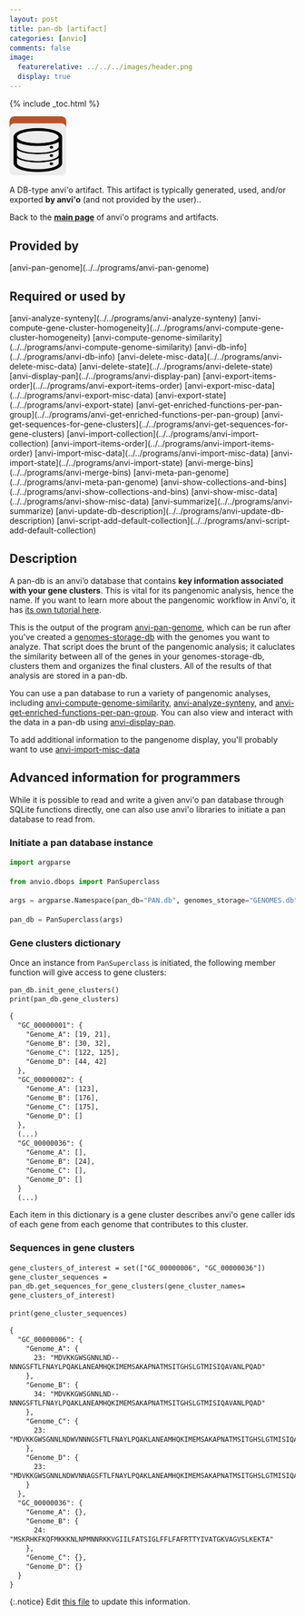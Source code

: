 ```yaml
---
layout: post
title: pan-db [artifact]
categories: [anvio]
comments: false
image:
  featurerelative: ../../../images/header.png
  display: true
---
```



{% include _toc.html %}


<img src="../../images/icons/DB.png" alt="DB" style="width:100px; border:none" />

A DB-type anvi'o artifact. This artifact is typically generated, used, and/or exported **by anvi'o** (and not provided by the user)..

Back to the **[main page](../../)** of anvi'o programs and artifacts.

## Provided by


<p style="text-align: left" markdown="1"><span class="artifact-p">[anvi-pan-genome](../../programs/anvi-pan-genome)</span></p>


## Required or used by

<p style="text-align: left" markdown="1"><span class="artifact-r">[anvi-analyze-synteny](../../programs/anvi-analyze-synteny)</span> <span class="artifact-r">[anvi-compute-gene-cluster-homogeneity](../../programs/anvi-compute-gene-cluster-homogeneity)</span> <span class="artifact-r">[anvi-compute-genome-similarity](../../programs/anvi-compute-genome-similarity)</span> <span class="artifact-r">[anvi-db-info](../../programs/anvi-db-info)</span> <span class="artifact-r">[anvi-delete-misc-data](../../programs/anvi-delete-misc-data)</span> <span class="artifact-r">[anvi-delete-state](../../programs/anvi-delete-state)</span> <span class="artifact-r">[anvi-display-pan](../../programs/anvi-display-pan)</span> <span class="artifact-r">[anvi-export-items-order](../../programs/anvi-export-items-order)</span> <span class="artifact-r">[anvi-export-misc-data](../../programs/anvi-export-misc-data)</span> <span class="artifact-r">[anvi-export-state](../../programs/anvi-export-state)</span> <span class="artifact-r">[anvi-get-enriched-functions-per-pan-group](../../programs/anvi-get-enriched-functions-per-pan-group)</span> <span class="artifact-r">[anvi-get-sequences-for-gene-clusters](../../programs/anvi-get-sequences-for-gene-clusters)</span> <span class="artifact-r">[anvi-import-collection](../../programs/anvi-import-collection)</span> <span class="artifact-r">[anvi-import-items-order](../../programs/anvi-import-items-order)</span> <span class="artifact-r">[anvi-import-misc-data](../../programs/anvi-import-misc-data)</span> <span class="artifact-r">[anvi-import-state](../../programs/anvi-import-state)</span> <span class="artifact-r">[anvi-merge-bins](../../programs/anvi-merge-bins)</span> <span class="artifact-r">[anvi-meta-pan-genome](../../programs/anvi-meta-pan-genome)</span> <span class="artifact-r">[anvi-show-collections-and-bins](../../programs/anvi-show-collections-and-bins)</span> <span class="artifact-r">[anvi-show-misc-data](../../programs/anvi-show-misc-data)</span> <span class="artifact-r">[anvi-summarize](../../programs/anvi-summarize)</span> <span class="artifact-r">[anvi-update-db-description](../../programs/anvi-update-db-description)</span> <span class="artifact-r">[anvi-script-add-default-collection](../../programs/anvi-script-add-default-collection)</span></p>

## Description

A pan-db is an anvi’o database that contains **key information associated with your gene clusters**. This is vital for its pangenomic analysis, hence the name. If you want to learn more about the pangenomic workflow in Anvi'o, it has [its own tutorial here](http://merenlab.org/2016/11/08/pangenomics-v2/).

This is the output of the program <span class="artifact-n">[anvi-pan-genome](/software/anvio/help/programs/anvi-pan-genome)</span>, which can be run after you've created a <span class="artifact-n">[genomes-storage-db](/software/anvio/help/artifacts/genomes-storage-db)</span> with the genomes you want to analyze. That script does the brunt of the pangenomic analysis; it caluclates the similarity between all of the genes in your genomes-storage-db, clusters them and organizes the final clusters. All of the results of that analysis are stored in a pan-db. 

You can use a pan database to run a variety of pangenomic analyses, including <span class="artifact-n">[anvi-compute-genome-similarity](/software/anvio/help/programs/anvi-compute-genome-similarity)</span>, <span class="artifact-n">[anvi-analyze-synteny](/software/anvio/help/programs/anvi-analyze-synteny)</span>, and <span class="artifact-n">[anvi-get-enriched-functions-per-pan-group](/software/anvio/help/programs/anvi-get-enriched-functions-per-pan-group)</span>. You can also view and interact with the data in a pan-db using <span class="artifact-n">[anvi-display-pan](/software/anvio/help/programs/anvi-display-pan)</span>. 

To add additional information to the pangenome display, you'll probably want to use <span class="artifact-n">[anvi-import-misc-data](/software/anvio/help/programs/anvi-import-misc-data)</span> 

## Advanced information for programmers

While it is possible to read and write a given anvi'o pan database through SQLite functions directly, one can also use anvi'o libraries to initiate a pan database to read from. 

### Initiate a pan database instance

``` python
import argparse

from anvio.dbops import PanSuperclass

args = argparse.Namespace(pan_db="PAN.db", genomes_storage="GENOMES.db")

pan_db = PanSuperclass(args)

```

### Gene clusters dictionary

Once an instance from `PanSuperclass` is initiated, the following member function will give access to gene clusters:

``` pyton
pan_db.init_gene_clusters()
print(pan_db.gene_clusters)
```

```
{
  "GC_00000001": {
    "Genome_A": [19, 21],
    "Genome_B": [30, 32],
    "Genome_C": [122, 125],
    "Genome_D": [44, 42]
  },
  "GC_00000002": {
    "Genome_A": [123],
    "Genome_B": [176],
    "Genome_C": [175],
    "Genome_D": []
  },
  (...)
  "GC_00000036": {
    "Genome_A": [],
    "Genome_B": [24],
    "Genome_C": [],
    "Genome_D": []
  }
  (...)
```

Each item in this dictionary is a gene cluster describes anvi'o gene caller ids of each gene from each genome that contributes to this cluster.

### Sequences in gene clusters

```
gene_clusters_of_interest = set(["GC_00000006", "GC_00000036"])
gene_cluster_sequences = pan_db.get_sequences_for_gene_clusters(gene_cluster_names= gene_clusters_of_interest)

print(gene_cluster_sequences)
```

```
{
  "GC_00000006": {
    "Genome_A": {
      23: "MDVKKGWSGNNLND--NNNGSFTLFNAYLPQAKLANEAMHQKIMEMSAKAPNATMSITGHSLGTMISIQAVANLPQAD"
    },
    "Genome_B": {
      34: "MDVKKGWSGNNLND--NNNGSFTLFNAYLPQAKLANEAMHQKIMEMSAKAPNATMSITGHSLGTMISIQAVANLPQAD"
    },
    "Genome_C": {
      23: "MDVKKGWSGNNLNDWVNNNGSFTLFNAYLPQAKLANEAMHQKIMEMSAKAPNATMSITGHSLGTMISIQAVANLPQAD"
    },
    "Genome_D": {
      23: "MDVKKGWSGNNLNDWVNNAGSFTLFNAYLPQAKLANEAMHQKIMEMSAKAPNATMSITGHSLGTMISIQAVANLPQAD"
    }
  },
  "GC_00000036": {
    "Genome_A": {},
    "Genome_B": {
      24: "MSKRHKFKQFMKKKNLNPMNNRKKVGIILFATSIGLFFLFAFRTTYIVATGKVAGVSLKEKTA"
    },
    "Genome_C": {},
    "Genome_D": {}
  }
}
```


{:.notice}
Edit [this file](https://github.com/merenlab/anvio/tree/master/anvio/docs/artifacts/pan-db.md) to update this information.

